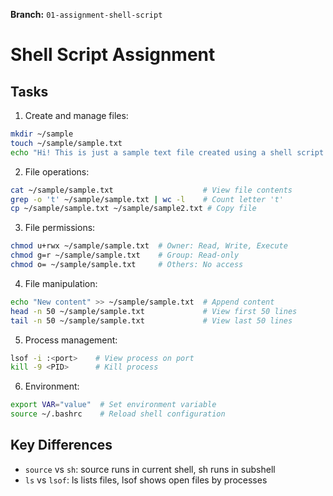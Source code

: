 **Branch:** `01-assignment-shell-script`

# Shell Script Assignment

## Tasks

1. Create and manage files:
```bash
mkdir ~/sample
touch ~/sample/sample.txt
echo "Hi! This is just a sample text file created using a shell script." > ~/sample/sample.txt
```

2. File operations:
```bash
cat ~/sample/sample.txt                    # View file contents
grep -o 't' ~/sample/sample.txt | wc -l    # Count letter 't'
cp ~/sample/sample.txt ~/sample/sample2.txt # Copy file
```

3. File permissions:
```bash
chmod u+rwx ~/sample/sample.txt  # Owner: Read, Write, Execute
chmod g=r ~/sample/sample.txt    # Group: Read-only
chmod o= ~/sample/sample.txt     # Others: No access
```

4. File manipulation:
```bash
echo "New content" >> ~/sample/sample.txt  # Append content
head -n 50 ~/sample/sample.txt             # View first 50 lines
tail -n 50 ~/sample/sample.txt             # View last 50 lines
```

5. Process management:
```bash
lsof -i :<port>    # View process on port
kill -9 <PID>      # Kill process
```

6. Environment:
```bash
export VAR="value"  # Set environment variable
source ~/.bashrc    # Reload shell configuration
```

## Key Differences
- `source` vs `sh`: source runs in current shell, sh runs in subshell
- `ls` vs `lsof`: ls lists files, lsof shows open files by processes